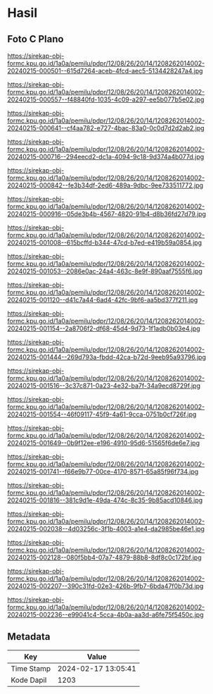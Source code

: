 # Hasil

## Foto C Plano

https://sirekap-obj-formc.kpu.go.id/1a0a/pemilu/pdpr/12/08/26/20/14/1208262014002-20240215-000501--615d7264-aceb-4fcd-aec5-5134428247a4.jpg

https://sirekap-obj-formc.kpu.go.id/1a0a/pemilu/pdpr/12/08/26/20/14/1208262014002-20240215-000557--f48840fd-1035-4c09-a297-ee5b077b5e02.jpg

https://sirekap-obj-formc.kpu.go.id/1a0a/pemilu/pdpr/12/08/26/20/14/1208262014002-20240215-000641--cf4aa782-e727-4bac-83a0-0c0d7d2d2ab2.jpg

https://sirekap-obj-formc.kpu.go.id/1a0a/pemilu/pdpr/12/08/26/20/14/1208262014002-20240215-000716--294eecd2-dc1a-4094-9c18-9d374a4b077d.jpg

https://sirekap-obj-formc.kpu.go.id/1a0a/pemilu/pdpr/12/08/26/20/14/1208262014002-20240215-000842--fe3b34df-2ed6-489a-9dbc-9ee733511772.jpg

https://sirekap-obj-formc.kpu.go.id/1a0a/pemilu/pdpr/12/08/26/20/14/1208262014002-20240215-000916--05de3b4b-4567-4820-91b4-d8b36fd27d79.jpg

https://sirekap-obj-formc.kpu.go.id/1a0a/pemilu/pdpr/12/08/26/20/14/1208262014002-20240215-001008--615bcffd-b344-47cd-b7ed-e419b59a0854.jpg

https://sirekap-obj-formc.kpu.go.id/1a0a/pemilu/pdpr/12/08/26/20/14/1208262014002-20240215-001053--2086e0ac-24a4-463c-8e9f-890aaf7555f6.jpg

https://sirekap-obj-formc.kpu.go.id/1a0a/pemilu/pdpr/12/08/26/20/14/1208262014002-20240215-001120--d41c7a44-6ad4-42fc-9bf6-aa5bd377f211.jpg

https://sirekap-obj-formc.kpu.go.id/1a0a/pemilu/pdpr/12/08/26/20/14/1208262014002-20240215-001154--2a8706f2-df68-45d4-9d73-1f1adb0b03e4.jpg

https://sirekap-obj-formc.kpu.go.id/1a0a/pemilu/pdpr/12/08/26/20/14/1208262014002-20240215-001444--269d793a-fbdd-42ca-b72d-9eeb95a93796.jpg

https://sirekap-obj-formc.kpu.go.id/1a0a/pemilu/pdpr/12/08/26/20/14/1208262014002-20240215-001516--3c37c871-0a23-4e32-ba7f-34a9ecd8729f.jpg

https://sirekap-obj-formc.kpu.go.id/1a0a/pemilu/pdpr/12/08/26/20/14/1208262014002-20240215-001554--46f09117-45f9-4a61-9cca-0751b0cf726f.jpg

https://sirekap-obj-formc.kpu.go.id/1a0a/pemilu/pdpr/12/08/26/20/14/1208262014002-20240215-001649--0b9f12ee-e196-4910-95d6-51565f6de6e7.jpg

https://sirekap-obj-formc.kpu.go.id/1a0a/pemilu/pdpr/12/08/26/20/14/1208262014002-20240215-001741--f66e9b77-00ce-4170-8571-65a85f96f734.jpg

https://sirekap-obj-formc.kpu.go.id/1a0a/pemilu/pdpr/12/08/26/20/14/1208262014002-20240215-001816--381c9d1e-49da-474c-8c35-9b85acd10846.jpg

https://sirekap-obj-formc.kpu.go.id/1a0a/pemilu/pdpr/12/08/26/20/14/1208262014002-20240215-002038--4d03256c-3f1b-4003-a1e4-da2985be46e1.jpg

https://sirekap-obj-formc.kpu.go.id/1a0a/pemilu/pdpr/12/08/26/20/14/1208262014002-20240215-002128--080f5bb4-07a7-4879-88b8-8df8c0c172bf.jpg

https://sirekap-obj-formc.kpu.go.id/1a0a/pemilu/pdpr/12/08/26/20/14/1208262014002-20240215-002207--390c31fd-02e3-426b-9fb7-6bda47f0b73d.jpg

https://sirekap-obj-formc.kpu.go.id/1a0a/pemilu/pdpr/12/08/26/20/14/1208262014002-20240215-002236--e99041c4-5cca-4b0a-aa3d-a6fe75f5450c.jpg


## Metadata

| Key        | Value               |
| ---------- | ------------------- |
| Time Stamp | 2024-02-17 13:05:41 |
| Kode Dapil | 1203                |



